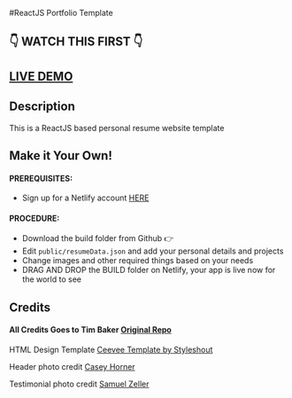 #ReactJS Portfolio Template      

## 👇 WATCH THIS FIRST 👇

## <a href="https://Srinivasy369.netlify.app/">LIVE DEMO</a>

## Description
This is a ReactJS based personal resume website template

## Make it Your Own!
#### PREREQUISITES:
- Sign up for a Netlify account <a href='https://www.netlify.com'>HERE</a>
#### PROCEDURE:
- Download the build folder from Github 👉
- Edit <code>public/resumeData.json</code> and add your personal details and projects
- Change images and other required things based on your needs
- DRAG AND DROP the BUILD folder on Netlify, your app is live now for the world to see


## Credits

#### All Credits Goes to Tim Baker <a href='https://github.com/tbakerx/react-resume-template'>Original Repo</a>

HTML Design Template
<a href="https://www.styleshout.com/free-templates/ceevee/">Ceevee Template by Styleshout</a>

Header photo credit
<a href="https://unsplash.com/@mischievous_penguins?utm_medium=referral&amp;utm_campaign=photographer-credit&amp;utm_content=creditBadge">Casey Horner</a>

Testimonial photo credit
<a href="https://unsplash.com/@samuelzeller?utm_medium=referral&amp;utm_campaign=photographer-credit&amp;utm_content=creditBadge">Samuel Zeller</a>